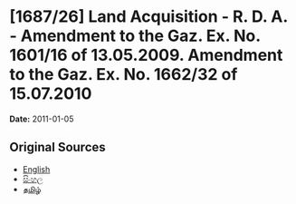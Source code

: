 # [1687/26] Land Acquisition - R. D. A. - Amendment to the Gaz. Ex. No. 1601/16 of 13.05.2009. Amendment to the Gaz. Ex. No. 1662/32 of 15.07.2010

**Date:** 2011-01-05

## Original Sources

- [English](https://documents.gov.lk/view/extra-gazettes/2011/1/1687-26_E.pdf)
- [සිංහල](https://documents.gov.lk/view/extra-gazettes/2011/1/1687-26_S.pdf)
- [தமிழ்](https://documents.gov.lk/view/extra-gazettes/2011/1/1687-26_T.pdf)
